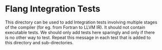 # Flang Integration Tests

This directory can be used to add Integration tests involving multiple stages of the compiler (for eg. from Fortran to LLVM IR). It should not contain executable tests. We should only add tests here sparingly and only if there is no other way to test. Repeat this message in each test that is added to this directory and sub-directories.
